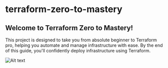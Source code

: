 # terraform-zero-to-mastery

## Welcome to Terraform Zero to Mastery! 

This project is designed to take you from absolute beginner to Terraform pro, helping you automate and manage infrastructure with ease.  By the end of this guide, you'll confidently deploy infrastructure using Terraform.

![Alt text](.pics/main_pic.png?raw=true "Intro")
